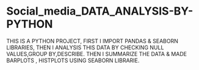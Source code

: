 # Social_media_DATA_ANALYSIS-BY-PYTHON
THIS IS A PYTHON PROJECT, FIRST I IMPORT PANDAS &amp; SEABORN LIBRARIES, THEN I ANALYSIS THIS DATA BY CHECKING NULL VALUES,GROUP BY,DESCRIBE. THEN I SUMMARIZE THE DATA &amp; MADE BARPLOTS , HISTPLOTS USING SEABORN LIBRARIE.
